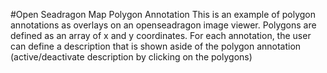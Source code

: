 #Open Seadragon Map Polygon Annotation
This is an example of polygon annotations as overlays on an openseadragon image viewer. Polygons are defined as an array of x and y coordinates. For each annotation, the user can define a description that is shown aside of the polygon annotation (active/deactivate description by clicking on the polygons)

